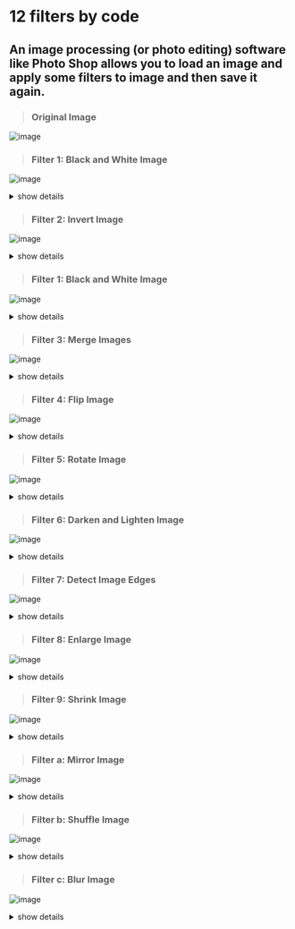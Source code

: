 # 12 filters by code

## An image processing (or photo editing) software like Photo Shop allows you to load an image and apply some filters to image and then save it again.

> ### Original Image
![image](https://user-images.githubusercontent.com/101745968/161277494-8f3b4ec6-9135-44d4-a2a4-c5b8ffe10b05.png)

> ### Filter 1: Black and White Image
![image](https://user-images.githubusercontent.com/101745968/161271458-6f95c132-3795-4e05-838a-a328552d9c56.png)

<details><summary>show details</summary>
<p>

      If you apply this function to the loaded image, it will produce another version of the image that is black and white.

</p>
 
```
You can do this by calculating the average gray level for all pixels in the  image
And then every pixel above the average is turned to white (255)  and every pixel below average is turned to black (0).
```
 
</details>
 
> ### Filter 2: Invert Image
![image](https://user-images.githubusercontent.com/101745968/161272326-9c2f5aae-ca41-4e1b-bc0f-7942c2a8428e.png)
<details><summary>show details</summary>
<p>

      If you apply this function to the loaded image, it will produce the negative 
      of the image and you can store it in the file name you give.

</p>
 
 ```
     The negative has every black pixel turned to white and every white pixel turned to black
     and every gray pixel is turned to opposite level of brightness (255 – pixel value)
```
 
</details>

> ### Filter 1: Black and White Image
![image](https://user-images.githubusercontent.com/101745968/161271458-6f95c132-3795-4e05-838a-a328552d9c56.png)

<details><summary>show details</summary>
<p>

      If you apply this function to the loaded image, it will produce another version of the image that is black and white.

</p>
 
```
     You can do this by calculating the average gray level for all pixels in the  image
     And then every pixel above the average is turned to white (255)  and every pixel below average is turned to black (0).
```
 
</details>
 
> ### Filter 3: Merge Images
![image](https://user-images.githubusercontent.com/101745968/161274150-cc2271e5-ebed-4d92-80fe-5bb1befb9792.png)
<details><summary>show details</summary>
<p>

      In this function, you will be asked to enter the name of another image, then the program will load this image. 

</p>
 
 ```
      The program will create a new image, with every pixel equal the average gray level
      of the corresponding pixels in the images to merge.
```
 
</details>

> ### Filter 4: Flip Image
![image](https://user-images.githubusercontent.com/101745968/161274588-2caff2a0-c0a5-4a30-9eb6-c020ab9f6d39.png)
<details><summary>show details</summary>
<p>

      This filter allows the user to flip the image horizontally or vertically, as if it is reflected on a mirror

</p>
 
</details>

> ### Filter 5: Rotate Image
![image](https://user-images.githubusercontent.com/101745968/161274905-2af39359-998e-4553-9c5e-8f4b3ed93718.png)
<details><summary>show details</summary>
<p>

      This filter allows the user to rotate the image clockwise by 90º, 180º or 270º as the user chooses.

</p>
 
</details>

> ### Filter 6: Darken and Lighten Image
![image](https://user-images.githubusercontent.com/101745968/161275272-36859930-d2f9-412d-b97c-53d273c8248c.png)
<details><summary>show details</summary>
<p>

      This filter allows the user to make the image darker or lighter by 50%

</p>
 
</details>

> ### Filter 7: Detect Image Edges
![image](https://user-images.githubusercontent.com/101745968/161275768-74c228dd-5571-422b-81b3-e224a3377164.png)
<details><summary>show details</summary>
<p>

      This function finds the edges of the drawings in the image and turns the image into a skeleton version
      of the original as if it is drawn with pencil without coloring as shown. 

</p>
 
</details>

> ### Filter 8: Enlarge Image
![image](https://user-images.githubusercontent.com/101745968/161275978-43e3c1d9-b597-44fe-9544-59fb3c5eaf12.png)
<details><summary>show details</summary>
<p>

      This filter allows the user to enlarge one of the four quarters of the image into a separate new image.

</p>
 
</details>

> ### Filter 9: Shrink Image
![image](https://user-images.githubusercontent.com/101745968/161276203-268df67e-5f51-44d8-95c3-cc0244584c60.png)
<details><summary>show details</summary>
<p>

      This filter allows the user to shrink the image dimensions to 1/2, 1/3 or 1/4 the original dimensions.

</p>
 
</details>

> ### Filter a: Mirror Image
![image](https://user-images.githubusercontent.com/101745968/161276367-8944adbd-5314-4afa-92cc-10b6260442bc.png)
<details><summary>show details</summary>
<p>

      This filter mirrors 1/2 of the image as seen here in order: Left 1/2, Right 1/2, Upper 1/2 and Lower 1/2.

</p>
 
</details>

> ### Filter b: Shuffle Image
![image](https://user-images.githubusercontent.com/101745968/161276619-dcdc7f89-4d90-4e65-ac31-ba96525c0c44.png)
<details><summary>show details</summary>
<p>

      Assume the image consist of 4 quarters as shown
      the user enters the order he wants to the quarters in the new image. Wrong input is rejected.

</p>
 
```
  Assume he entered 4 3 2 1 he gets image 1. Or if he enters 3 1 4 2 he gets image 2. User can enter any order he likes.
```
 
</details>

> ### Filter c: Blur Image
![image](https://user-images.githubusercontent.com/101745968/161276803-0600dc0d-4209-448a-b3fd-96467c0ba167.png)
<details><summary>show details</summary>
<p>

      This filter produces a bury version of the image.

</p>
 
</details>
